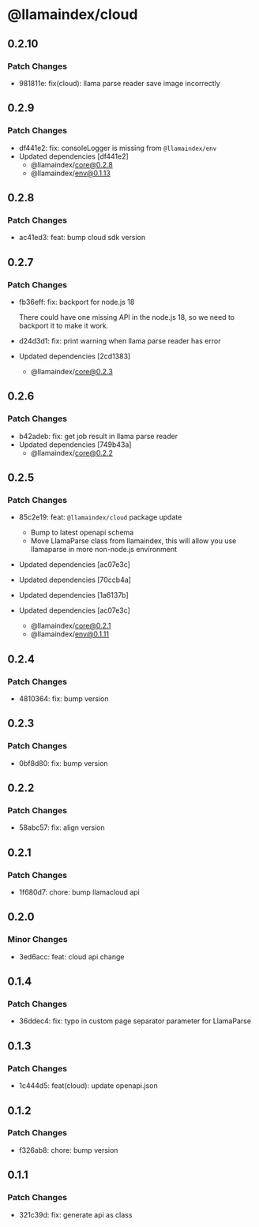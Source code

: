 # @llamaindex/cloud

## 0.2.10

### Patch Changes

- 981811e: fix(cloud): llama parse reader save image incorrectly

## 0.2.9

### Patch Changes

- df441e2: fix: consoleLogger is missing from `@llamaindex/env`
- Updated dependencies [df441e2]
  - @llamaindex/core@0.2.8
  - @llamaindex/env@0.1.13

## 0.2.8

### Patch Changes

- ac41ed3: feat: bump cloud sdk version

## 0.2.7

### Patch Changes

- fb36eff: fix: backport for node.js 18

  There could have one missing API in the node.js 18, so we need to backport it to make it work.

- d24d3d1: fix: print warning when llama parse reader has error
- Updated dependencies [2cd1383]
  - @llamaindex/core@0.2.3

## 0.2.6

### Patch Changes

- b42adeb: fix: get job result in llama parse reader
- Updated dependencies [749b43a]
  - @llamaindex/core@0.2.2

## 0.2.5

### Patch Changes

- 85c2e19: feat: `@llamaindex/cloud` package update

  - Bump to latest openapi schema
  - Move LlamaParse class from llamaindex, this will allow you use llamaparse in more non-node.js environment

- Updated dependencies [ac07e3c]
- Updated dependencies [70ccb4a]
- Updated dependencies [1a6137b]
- Updated dependencies [ac07e3c]
  - @llamaindex/core@0.2.1
  - @llamaindex/env@0.1.11

## 0.2.4

### Patch Changes

- 4810364: fix: bump version

## 0.2.3

### Patch Changes

- 0bf8d80: fix: bump version

## 0.2.2

### Patch Changes

- 58abc57: fix: align version

## 0.2.1

### Patch Changes

- 1f680d7: chore: bump llamacloud api

## 0.2.0

### Minor Changes

- 3ed6acc: feat: cloud api change

## 0.1.4

### Patch Changes

- 36ddec4: fix: typo in custom page separator parameter for LlamaParse

## 0.1.3

### Patch Changes

- 1c444d5: feat(cloud): update openapi.json

## 0.1.2

### Patch Changes

- f326ab8: chore: bump version

## 0.1.1

### Patch Changes

- 321c39d: fix: generate api as class
